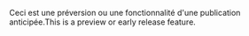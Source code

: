 <span data-ttu-id="99b56-101">Ceci est une préversion ou une fonctionnalité d'une publication anticipée.</span><span class="sxs-lookup"><span data-stu-id="99b56-101">This is a preview or early release feature.</span></span>
